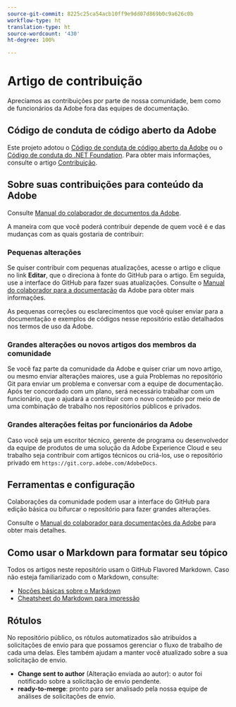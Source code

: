 ```yaml
---
source-git-commit: 8225c25ca54acb10ff9e9dd07d869b0c9a626c0b
workflow-type: ht
translation-type: ht
source-wordcount: '430'
ht-degree: 100%

---
```

# Artigo de contribuição

Apreciamos as contribuições por parte de nossa comunidade, bem como de funcionários da Adobe fora das equipes de documentação.

## Código de conduta de código aberto da Adobe

Este projeto adotou o [Código de conduta de código aberto da Adobe](code-of-conduct.md) ou o [Código de conduta do .NET Foundation](https://dotnetfoundation.org/code-of-conduct). Para obter mais informações, consulte o artigo [Contribuição](contributing.md).

## Sobre suas contribuições para conteúdo da Adobe

Consulte [Manual do colaborador de documentos da Adobe](https://docs.adobe.com/content/help/br/contributor/contributor-guide/introduction.html).

A maneira com que você poderá contribuir depende de quem você é e das mudanças com as quais gostaria de contribuir:

### Pequenas alterações

Se quiser contribuir com pequenas atualizações, acesse o artigo e clique no link **Editar**, que o direciona à fonte do GitHub para o artigo. Em seguida, use a interface do GitHub para fazer suas atualizações. Consulte o [Manual do colaborador para a documentação](https://docs.adobe.com/content/help/br/contributor/contributor-guide/introduction.html) da Adobe para obter mais informações.

As pequenas correções ou esclarecimentos que você quiser enviar para a documentação e exemplos de códigos nesse repositório estão detalhados nos termos de uso da Adobe.

### Grandes alterações ou novos artigos dos membros da comunidade

Se você faz parte da comunidade da Adobe e quiser criar um novo artigo, ou mesmo enviar alterações maiores, use a guia Problemas no repositório Git para enviar um problema e conversar com a equipe de documentação. Após ter concordado com um plano, será necessário trabalhar com um funcionário, que o ajudará a contribuir com o novo conteúdo por meio de uma combinação de trabalho nos repositórios públicos e privados.

<!--
If you submit a pull request with significant changes to documentation and code examples, you'll see a message in the pull request asking you to submit an online contribution license agreement (CLA). We need you to complete the online form before we can review your pull request.
-->

### Grandes alterações feitas por funcionários da Adobe

Caso você seja um escritor técnico, gerente de programa ou desenvolvedor da equipe de produtos de uma solução da Adobe Experience Cloud e seu trabalho seja contribuir com artigos técnicos ou criá-los, use o repositório privado em `https://git.corp.adobe.com/AdobeDocs`.

<!--Employees from other parts of the Adobe world should use the public repo for minor updates.-->

## Ferramentas e configuração

Colaborações da comunidade podem usar a interface do GitHub para edição básica ou bifurcar o repositório para fazer grandes alterações.

Consulte o [Manual do colaborador para documentações da Adobe](https://docs.adobe.com/content/help/br/contributor/contributor-guide/introduction.html) para obter mais detalhes.

## Como usar o Markdown para formatar seu tópico

Todos os artigos neste repositório usam o GitHub Flavored Markdown. Caso não esteja familiarizado com o Markdown, consulte:

* [Noções básicas sobre o Markdown](https://docs.github.com/pt/github/writing-on-github/getting-started-with-writing-and-formatting-on-github)
* [Cheatsheet do Markdown para impressão](https://guides.github.com/pdfs/markdown-cheatsheet-online.pdf)

## Rótulos

No repositório público, os rótulos automatizados são atribuídos a solicitações de envio para que possamos gerenciar o fluxo de trabalho de cada uma delas. Eles também ajudam a manter você atualizado sobre a sua solicitação de envio.

* **Change sent to author** (Alteração enviada ao autor): o autor foi notificado sobre a solicitação de envio pendente.
* **ready-to-merge**: pronto para ser analisado pela nossa equipe de análises de solicitações de envio.
